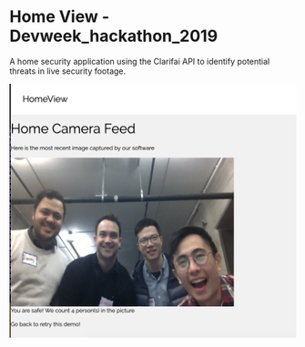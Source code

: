 # Home View - Devweek_hackathon_2019

A home security application using the Clarifai API to identify potential threats in live security footage.

![Look at these dashing gentlemen](homeview.png)
